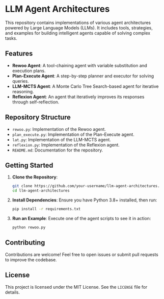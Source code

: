 # LLM Agent Architectures

This repository contains implementations of various agent architectures powered by Large Language Models (LLMs). It includes tools, strategies, and examples for building intelligent agents capable of solving complex tasks.

## Features

- **Rewoo Agent**: A tool-chaining agent with variable substitution and execution plans.
- **Plan-Execute Agent**: A step-by-step planner and executor for solving queries.
- **LLM-MCTS Agent**: A Monte Carlo Tree Search-based agent for iterative reasoning.
- **Reflexion Agent**: An agent that iteratively improves its responses through self-reflection.

## Repository Structure

- `rewoo.py`: Implementation of the Rewoo agent.
- `plan_execute.py`: Implementation of the Plan-Execute agent.
- `lat.py`: Implementation of the LLM-MCTS agent.
- `reflexion.py`: Implementation of the Reflexion agent.
- `README.md`: Documentation for the repository.

## Getting Started

1. **Clone the Repository**:
   ```bash
   git clone https://github.com/your-username/llm-agent-architectures.git
   cd llm-agent-architectures
   ```

2. **Install Dependencies**:
   Ensure you have Python 3.8+ installed, then run:
   ```bash
   pip install -r requirements.txt
   ```

3. **Run an Example**:
   Execute one of the agent scripts to see it in action:
   ```bash
   python rewoo.py
   ```

## Contributing

Contributions are welcome! Feel free to open issues or submit pull requests to improve the codebase.

## License

This project is licensed under the MIT License. See the `LICENSE` file for details.

